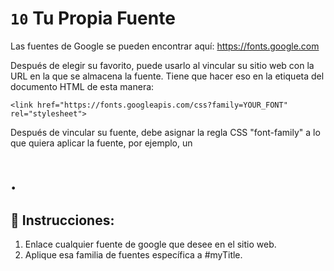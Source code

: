 # `10` Tu Propia Fuente

Las fuentes de Google se pueden encontrar aquí:  https://fonts.google.com

Después de elegir su favorito, puede usarlo al vincular su sitio web con la URL en la que se almacena la fuente. Tiene que hacer eso en la etiqueta <head> del documento HTML de esta manera:

```Plain/Text
<link href="https://fonts.googleapis.com/css?family=YOUR_FONT" rel="stylesheet">
```

Después de vincular su fuente, debe asignar la regla CSS "font-family" a lo que quiera aplicar la fuente, por ejemplo, un <h1>.

## 📝 Instrucciones:


1. Enlace cualquier fuente de google que desee en el sitio web.
2. Aplique esa familia de fuentes específica a #myTitle.

